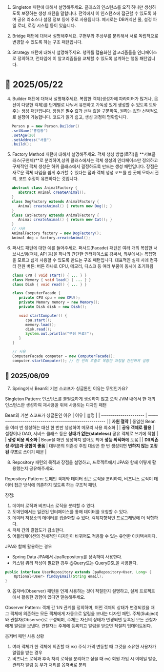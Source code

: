 1. Singleton 패턴에 대해서 설명해주세요.
   클래스의 인스턴스를 오직 하나만 생성하도록 보장하는 생성 패턴을 말합니다. 전역에서 이 인스턴스에 접근할 수 있도록 하며 공유 리소스나 설정 정보 등에 주로 사용됩니다.
   예시로는 DB커넥션 풀, 설정 파일 로더, 로깅 시스템 등이 있습니다.

2. Bridge 패턴에 대해서 설명해주세요.
   구현부와 추상부를 분리해서 서로 독립적으로 변경할 수 있도록 하는 구조 패턴입니다.

3. Strategy 패턴에 대해서 설명해주세요.
   행위를 캡슐화한 알고리즘들을 인터페이스로 정의하고, 런타임에 이 알고리즘들을 교체할 수 있도록 설계하는 행동 패턴입니다.

# 📅 2025/05/22

4. Builder 패턴에 대해서 설명해주세요.
   복잡한 객체(생성자에 파라미터가 많거나, 옵션이 다양한 객체)를 단계별로 나눠서 유연하고 가독성 있게 생성할 수 있도록 도와주는 생성 패턴입니다.
   장점은 필수 값과 선택 값을 구분하여, 원하는 값만 선택적으로 설정이 가능합니다. 코드가 읽기 쉽고, 생성 과정이 명확합니다.

```java
   Person p = new Person.Builder()
   .setName("홍길동")
   .setAge(20)
   .setAddress("서울")
   .build();
```

5. Factory Method 패턴에 대해서 설명해주세요.
   객체 생성 방법(로직)을 **서브클래스(구현체)**로 분리하여,상위 클래스에서는 객체 생성의 인터페이스만 정의하고 구체적인 객체 생성은 하위 클래스에서 결정하도록 만드는 생성 패턴입니다.
   장점은 새로운 객체 타입을 쉽게 추가할 수 있다는 점과 객체 생성 코드를 한 곳에 모아서 관리, 코드 수정이 유연하다는 것입니다.

```java
   abstract class AnimalFactory {
      abstract Animal createAnimal();
   }
   class DogFactory extends AnimalFactory {
      Animal createAnimal() { return new Dog(); }
   }
   class CatFactory extends AnimalFactory {
      Animal createAnimal() { return new Cat(); }
   }
   // 사용
   AnimalFactory factory = new DogFactory();
   Animal dog = factory.createAnimal();
```

6. 퍼사드 패턴에 대한 예를 들어주세요.
   퍼사드(Facade) 패턴은 여러 개의 복잡한 서브시스템(객체, API 등)을
   하나의 간단한 인터페이스로 감싸서, 외부에서는 복잡함을 모르고 쉽게 사용할 수 있도록 만드는 구조 패턴입니다.
   대표적인 실제 사례
   컴퓨터 전원 버튼: 버튼 하나로 CPU, 메모리, 디스크 등 여러 부품이 동시에 초기화됨

   ```java
   class CPU { void start() { ... } }
   class Memory { void load() { ... } }
   class Disk { void read() { ... } }

   class ComputerFacade {
      private CPU cpu = new CPU();
      private Memory memory = new Memory();
      private Disk disk = new Disk();

      void startComputer() {
         cpu.start();
         memory.load();
         disk.read();
         System.out.println("부팅 완료!");
      }
   }

   // 사용
   ComputerFacade computer = new ComputerFacade();
   computer.startComputer(); // 한 번의 호출로 복잡한 과정을 간단하게 실행
   ```

## 📅 2025/06/09

7. Spring에서 Bean의 기본 스코프가 싱글톤인 이유는 무엇인가요?

Singleton Pattern: 인스턴스를 불필요하게 생성하지 않고 오직 JVM 내에서 한 개의 인스턴스만 생성하여 재사용을 위해 사용되는 디자인 패턴

Bean의 기본 스코프가 싱글톤인 이유
| 이유 | 설명 |
| ---------------------- | -------------------------------------------------------- |
| **자원 절약** | 동일한 Bean을 여러 번 생성하는 대신 한 번만 생성하여 메모리 사용 최소화 |
| **공유 객체로 활용** | 설정이나 DAO, 서비스 클래스 등은 **상태가 없는(stateless)** 공유 객체로 쓰기에 적합 |
| **생성 비용 최소화** | Bean을 매번 생성하지 않아도 되어 **성능 최적화**에 도움 |
| **DI(의존성 주입)과 궁합이 좋음** | 대부분의 의존성 주입 대상은 한 번 생성되면 **변하지 않는 고정된 구조**로 쓰이기 때문 |

8. Repository 패턴의 목적과 장점을 설명하고, 프로젝트에서 JPA와 함께 어떻게 활용했는지 공유해주세요.

Repository Pattern: 도메인 객체와 데이터 접근 로직을 분리하여, 비즈니스 로직이 데이터 접근 방식에 의존하지 않도록 하는 구조적 패턴.

장점:

1. 데이터 로직과 비즈니스 로직을 분리할 수 있다.
2. 도메인에서는 일관된 인터페이스를 통해 데이터를 요청할 수 있다.
3. 데이터 저장소의 데이터를 캡슐화할 수 있다. 객체지향적인 프로그래밍에 더 적합하다.
4. 객체 간의 결합도가 감소한다.
5. 어플리케이션의 전체적인 디자인이 바뀌어도 적용할 수 있는 유연한 아키텍쳐이다.

JPA와 함께 활용하는 경우

- Spring Data JPA에서 JpaRepository를 상속하여 사용한다.
- 커스텀 쿼리 작성이 필요한 경우 @Query또는 QueryDSL을 사용한다.

```java
public interface UserRepository extends JpaRepository<User, Long> {
    Optional<User> findByEmail(String email);
}
```

9. 옵저버(Observer) 패턴을 언제 사용하는 것이 적절한지 설명하고, 실제 프로젝트에서 활용한 경험이 있다면 말씀해주세요.

Observer Pattern: 객체 간 1:N 관계를 정의하며, 어떤 객체의 상태가 변경되었을 때 그 객체에 의존하는 모든 객체에게 자동으로 알림을 보내는 디자인 패턴.
주체(Subject)와 관찰자(Observer)로 구성되며, 주체는 자신의 상태가 변경되면 등록된 모든 관찰자에게 알림을 보낸다. 관찰자는 주체에 등록되고 알림을 받으면 적절히 업데이트된다.

옵저버 패턴 사용 상황

1. 여러 객체가 한 객체에 의존할 때
   ex) 주식 가격 변동할 때 그것을 소유한 사용자가 알림을 받는 경우
2. 비즈니스 로직과 후속 처리 로직을 분리하고 싶을 때
   ex) 회원 가입 시 이메일 발송, 관리자 알림 등 부가 처리를 옵저버로 분리
